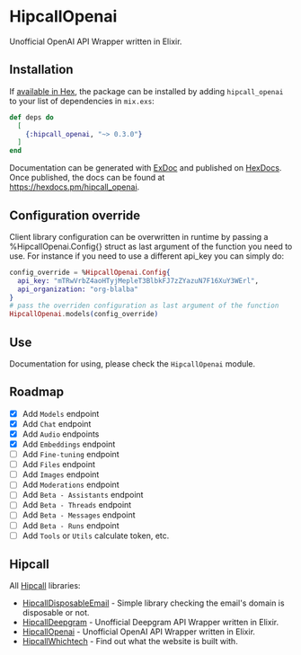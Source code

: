 # HipcallOpenai

Unofficial OpenAI API Wrapper written in Elixir.

## Installation

If [available in Hex](https://hex.pm/docs/publish), the package can be installed
by adding `hipcall_openai` to your list of dependencies in `mix.exs`:

```elixir
def deps do
  [
    {:hipcall_openai, "~> 0.3.0"}
  ]
end
```

Documentation can be generated with [ExDoc](https://github.com/elixir-lang/ex_doc)
and published on [HexDocs](https://hexdocs.pm). Once published, the docs can
be found at <https://hexdocs.pm/hipcall_openai>.

## Configuration override

Client library configuration can be overwritten in runtime by passing a %HipcallOpenai.Config{} 
struct as last argument of the function you need to use. For instance if you need to use a different 
api_key you can simply do:

```elixir
config_override = %HipcallOpenai.Config{
  api_key: "mTRwVrbZ4aoHTyjMepleT3BlbkFJ7zZYazuN7F16XuY3WErl",
  api_organization: "org-blalba"
}
# pass the overriden configuration as last argument of the function
HipcallOpenai.models(config_override)
```

## Use

Documentation for using, please check the `HipcallOpenai` module.

## Roadmap

- [x] Add `Models` endpoint
- [x] Add `Chat` endpoint
- [x] Add `Audio` endpoints
- [x] Add `Embeddings` endpoint
- [ ] Add `Fine-tuning` endpoint
- [ ] Add `Files` endpoint
- [ ] Add `Images` endpoint
- [ ] Add `Moderations` endpoint
- [ ] Add `Beta - Assistants` endpoint
- [ ] Add `Beta - Threads` endpoint
- [ ] Add `Beta - Messages` endpoint
- [ ] Add `Beta - Runs` endpoint
- [ ] Add `Tools` or `Utils` calculate token, etc. 

## Hipcall

All [Hipcall](https://www.hipcall.com/en-gb/) libraries:

- [HipcallDisposableEmail](https://github.com/hipcall/hipcall_disposable_email) - Simple library checking the email's domain is disposable or not.
- [HipcallDeepgram](https://github.com/hipcall/hipcall_deepgram) - Unofficial Deepgram API Wrapper written in Elixir.
- [HipcallOpenai](https://github.com/hipcall/hipcall_openai) - Unofficial OpenAI API Wrapper written in Elixir.
- [HipcallWhichtech](https://github.com/hipcall/hipcall_whichtech) - Find out what the website is built with.